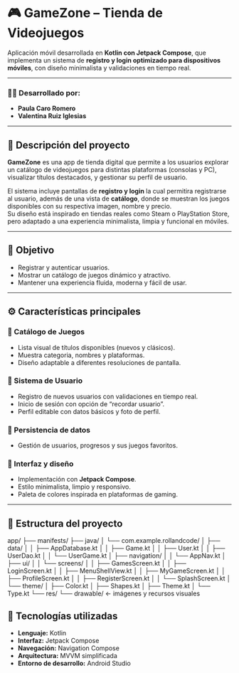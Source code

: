 # 🎮 GameZone – Tienda de Videojuegos  

Aplicación móvil desarrollada en **Kotlin con Jetpack Compose**, que implementa un sistema de **registro y login optimizado para dispositivos móviles**, con diseño minimalista y validaciones en tiempo real.  

---
  ### 🧑‍💻 Desarrollado por:

- **Paula Caro Romero**
- **Valentina Ruiz Iglesias**
---

## 📱 Descripción del proyecto  

**GameZone** es una app de tienda digital que permite a los usuarios explorar un catálogo de videojuegos para distintas plataformas (consolas y PC), visualizar títulos destacados, y gestionar su perfil de usuario.  

El sistema incluye pantallas de **registro y login** la cual permitira registrarse al usuario, además de una vista de **catálogo**, donde se muestran los juegos disponibles con su respectiva imagen, nombre y precio.  
Su diseño está inspirado en tiendas reales como Steam o PlayStation Store, pero adaptado a una experiencia minimalista, limpia y funcional en móviles.  

---

## 🎯 Objetivo  

- Registrar y autenticar usuarios.  
- Mostrar un catálogo de juegos dinámico y atractivo.  
- Mantener una experiencia fluida, moderna y fácil de usar.  

---

## ⚙️ Características principales  

### 🛒 Catálogo de Juegos  
- Lista visual de títulos disponibles (nuevos y clásicos).  
- Muestra categoria, nombres y plataformas.  
- Diseño adaptable a diferentes resoluciones de pantalla.  

### 👤 Sistema de Usuario  
- Registro de nuevos usuarios con validaciones en tiempo real.  
- Inicio de sesión con opción de “recordar usuario”.  
- Perfil editable con datos básicos y foto de perfil.  

### 💾 Persistencia de datos    

- Gestión de usuarios, progresos y sus juegos favoritos.  

### 🎨 Interfaz y diseño  
- Implementación con **Jetpack Compose**.  
- Estilo minimalista, limpio y responsivo.  
- Paleta de colores inspirada en plataformas de gaming.  

---

## 🧱 Estructura del proyecto  
app/
├── manifests/
├── java/
│ └── com.example.rollandcode/
│ ├── data/
│ │ ├── AppDatabase.kt
│ │ ├── Game.kt
│ │ ├── User.kt
│ │ ├── UserDao.kt
│ │ └── UserGame.kt
│ ├── navigation/
│ │ └── AppNav.kt
│ ├── ui/
│ │ └── screens/
│ │ ├── GamesScreen.kt
│ │ ├── LoginScreen.kt
│ │ ├── MenuShellView.kt
│ │ ├── MyGameScreen.kt
│ │ ├── ProfileScreen.kt
│ │ ├── RegisterScreen.kt
│ │ └── SplashScreen.kt
│ └── theme/
│ ├── Color.kt
│ ├── Shapes.kt
│ ├── Theme.kt
│ └── Type.kt
└── res/
└── drawable/ ← imágenes y recursos visuales 

## 🧰 Tecnologías utilizadas  

- **Lenguaje:** Kotlin  
- **Interfaz:** Jetpack Compose   
- **Navegación:** Navigation Compose  
- **Arquitectura:** MVVM simplificada  
- **Entorno de desarrollo:** Android Studio

